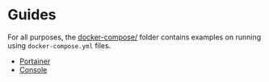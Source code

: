 # Guides

For all purposes, the [docker-compose/](docker-compose/) folder contains examples on running using `docker-compose.yml` files.

* [Portainer](portainer/README.md)
* [Console](console/README.md)
